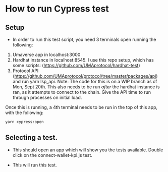 # How to run Cypress test

## Setup

- In order to run this test script, you need 3 terminals open running the following:

1) Umaverse app in localhost:3000 
2) Hardhat instance in localhost:8545. I use this repo setup, which has some scripts: (https://github.com/UMAprotocol/hardhat-test) 
3) Protocol API (https://github.com/UMAprotocol/protocol/tree/master/packages/api) and run yarn lsp_api. Note: The code for this is on a WIP branch as of Mon, Sept 20th. This also needs to be run *after* the hardhat instance is ran, as it attempts to connect to the chain. Give the API time to run through processes on initial load.

Once this is running, a 4th terminal needs to be run in the top of this app, with the following:

```sh
yarn cypress:open
```

## Selecting a test.

- This should open an app which will show you the tests available. Double click on the connect-wallet-kpi.js test.

- This will run this test.